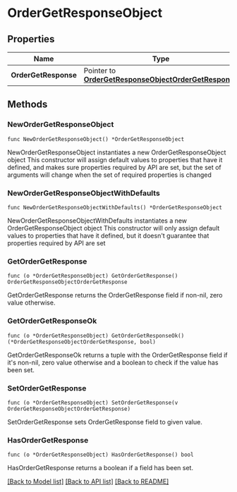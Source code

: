 # OrderGetResponseObject

## Properties

Name | Type | Description | Notes
------------ | ------------- | ------------- | -------------
**OrderGetResponse** | Pointer to [**OrderGetResponseObjectOrderGetResponse**](OrderGetResponseObjectOrderGetResponse.md) |  | [optional] 

## Methods

### NewOrderGetResponseObject

`func NewOrderGetResponseObject() *OrderGetResponseObject`

NewOrderGetResponseObject instantiates a new OrderGetResponseObject object
This constructor will assign default values to properties that have it defined,
and makes sure properties required by API are set, but the set of arguments
will change when the set of required properties is changed

### NewOrderGetResponseObjectWithDefaults

`func NewOrderGetResponseObjectWithDefaults() *OrderGetResponseObject`

NewOrderGetResponseObjectWithDefaults instantiates a new OrderGetResponseObject object
This constructor will only assign default values to properties that have it defined,
but it doesn't guarantee that properties required by API are set

### GetOrderGetResponse

`func (o *OrderGetResponseObject) GetOrderGetResponse() OrderGetResponseObjectOrderGetResponse`

GetOrderGetResponse returns the OrderGetResponse field if non-nil, zero value otherwise.

### GetOrderGetResponseOk

`func (o *OrderGetResponseObject) GetOrderGetResponseOk() (*OrderGetResponseObjectOrderGetResponse, bool)`

GetOrderGetResponseOk returns a tuple with the OrderGetResponse field if it's non-nil, zero value otherwise
and a boolean to check if the value has been set.

### SetOrderGetResponse

`func (o *OrderGetResponseObject) SetOrderGetResponse(v OrderGetResponseObjectOrderGetResponse)`

SetOrderGetResponse sets OrderGetResponse field to given value.

### HasOrderGetResponse

`func (o *OrderGetResponseObject) HasOrderGetResponse() bool`

HasOrderGetResponse returns a boolean if a field has been set.


[[Back to Model list]](../README.md#documentation-for-models) [[Back to API list]](../README.md#documentation-for-api-endpoints) [[Back to README]](../README.md)


